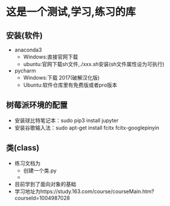 # 这是一个测试,学习,练习的库
## 安装(软件)
- anaconda3 
    - Windows:直接官网下载
    - ubuntu:官网下载sh文件,./xxx.sh安装(sh文件属性设为可执行)
- pycharm
    - Windows:下载 2017(破解汉化版)
    - Ubuntu:软件仓库里有免费版或者pro版本
## 树莓派环境的配置
- 安装球比特笔记本：sudo pip3 install jupyter
- 安装谷歌输入法：sudo apt-get install fcitx fcitx-googlepinyin
        
## 类(class)
- 练习文档为
    - 创建一个类.py
    - 
- 目前学到了面向对象的基础
- 学习地址为https://study.163.com/course/courseMain.htm?courseId=1004987028
